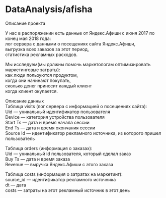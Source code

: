 # DataAnalysis/afisha
Описание проекта  

У нас в распоряжении есть данные от Яндекс.Афиши с июня 2017 по конец мая 2018 года:  
лог сервера с данными о посещениях сайта Яндекс.Афиши,  
выгрузка всех заказов за этот период,  
статистика рекламных расходов.  

Мы исследуем(мы должны помочь маркетологам оптимизировать маркетинговые затраты):  
как люди пользуются продуктом,  
когда они начинают покупать,  
сколько денег приносит каждый клиент  
когда клиент окупается.  

Описание данных  
Таблица visits (лог сервера с информацией о посещениях сайта):  
Uid — уникальный идентификатор пользователя  
Device — категория устройства пользователя  
Start Ts — дата и время начала сессии  
End Ts — дата и время окончания сессии  
Source Id — идентификатор рекламного источника, из которого пришел пользователь  

Таблица orders (информация о заказах):  
Uid — уникальный id пользователя, который сделал заказ  
Buy Ts — дата и время заказа  
Revenue — выручка Яндекс.Афиши с этого заказа  

Таблица costs (информация о затратах на маркетинг):  
source_id — идентификатор рекламного источника  
dt — дата  
costs — затраты на этот рекламный источник в этот день  
